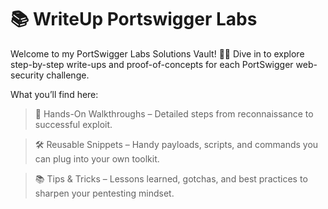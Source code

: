 # 📚 WriteUp Portswigger Labs
Welcome to my PortSwigger Labs Solutions Vault! 🔐✨
Dive in to explore step-by-step write-ups and proof-of-concepts for each PortSwigger web-security challenge.

What you’ll find here:

> 🚀 Hands-On Walkthroughs – Detailed steps from reconnaissance to successful exploit.

> 🛠️ Reusable Snippets – Handy payloads, scripts, and commands you can plug into your own toolkit.

> 📚 Tips & Tricks – Lessons learned, gotchas, and best practices to sharpen your pentesting mindset.
